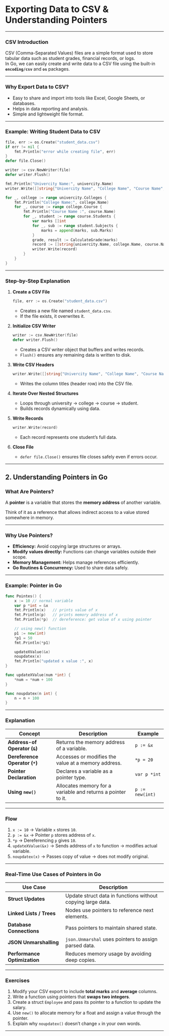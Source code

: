 #  Exporting Data to CSV & Understanding Pointers

---



### CSV Introduction
CSV (Comma-Separated Values) files are a simple format used to store tabular data such as student grades, financial records, or logs.  
In Go, we can easily create and write data to a CSV file using the built-in **`encoding/csv`** and **`os`** packages.

---

###  Why Export Data to CSV?
- Easy to share and import into tools like Excel, Google Sheets, or databases.  
- Helps in data reporting and analysis.  
- Simple and lightweight file format.  

---

###  Example: Writing Student Data to CSV

```go
file, err := os.Create("student_data.csv")
if err != nil {
	fmt.Println("error while creating file", err)
}
defer file.Close()

writer := csv.NewWriter(file)
defer writer.Flush()

fmt.Println("Univercity Name:", univercity.Name)
writer.Write([]string{"Univercity Name", "College Name", "Course Name", "Student Name", "Grade", "Result"})

for _, college := range univercity.Colleges {
	fmt.Println("College Name:", college.Name)
	for _, course := range college.Course {
		fmt.Println("Course Name :", course.Name)
		for _, student := range course.Students {
			var marks []int
			for _, sub := range student.Subjects {
				marks = append(marks, sub.Marks)
			}
			grade, result := CalculateGrade(marks)
			record := []string{univercity.Name, college.Name, course.Name, student.Name, grade, result}
			writer.Write(record)
		}
	}
}
```

---

###  Step-by-Step Explanation

1. **Create a CSV File**
   ```go
   file, err := os.Create("student_data.csv")
   ```
   - Creates a new file named `student_data.csv`.
   - If the file exists, it overwrites it.

2. **Initialize CSV Writer**
   ```go
   writer := csv.NewWriter(file)
   defer writer.Flush()
   ```
   - Creates a CSV writer object that buffers and writes records.
   - `Flush()` ensures any remaining data is written to disk.

3. **Write CSV Headers**
   ```go
   writer.Write([]string{"Univercity Name", "College Name", "Course Name", "Student Name", "Grade", "Result"})
   ```
   - Writes the column titles (header row) into the CSV file.

4. **Iterate Over Nested Structures**
   - Loops through university → college → course → student.
   - Builds records dynamically using data.

5. **Write Records**
   ```go
   writer.Write(record)
   ```
   - Each record represents one student’s full data.

6. **Close File**
   - `defer file.Close()` ensures file closes safely even if errors occur.

---


##  2. Understanding Pointers in Go

### What Are Pointers?
A **pointer** is a variable that stores the **memory address** of another variable.

Think of it as a reference that allows indirect access to a value stored somewhere in memory.

---

### Why Use Pointers?
-  **Efficiency:** Avoid copying large structures or arrays.
-  **Modify values directly:** Functions can change variables outside their scope.
-  **Memory Management:** Helps manage references efficiently.
-  **Go Routines & Concurrency:** Used to share data safely.

---

### Example: Pointer in Go

```go
func Pointes() {
	x := 10 // normal variable
	var p *int = &x
	fmt.Println(x)   // prints value of x
	fmt.Println(p)   // prints memory address of x
	fmt.Println(*p)  // dereference: get value of x using pointer

	// using new() function
	p1 := new(int)
	*p1 = 50
	fmt.Println(*p1)

	updateXValue(&x)
	noupdatex(x)
	fmt.Println("updated x value :", x)
}

func updateXValue(num *int) {
	*num = *num + 100
}

func noupdatex(n int) {
	n = n + 100
}
```

---

###  Explanation

| Concept | Description | Example |
|----------|--------------|---------|
| **Address-of Operator (`&`)** | Returns the memory address of a variable. | `p := &x` |
| **Dereference Operator (`*`)** | Accesses or modifies the value at a memory address. | `*p = 20` |
| **Pointer Declaration** | Declares a variable as a pointer type. | `var p *int` |
| **Using `new()`** | Allocates memory for a variable and returns a pointer to it. | `p := new(int)` |

---

###  Flow

1. `x := 10` → Variable `x` stores `10`.
2. `p := &x` → Pointer `p` stores address of `x`.
3. `*p` → Dereferencing `p` gives `10`.
4. `updateXValue(&x)` → Sends address of `x` to function → modifies actual variable.
5. `noupdatex(x)` → Passes copy of value → does not modify original.

---

### Real-Time Use Cases of Pointers in Go

| Use Case | Description |
|-----------|--------------|
| **Struct Updates** | Update struct data in functions without copying large data. |
| **Linked Lists / Trees** | Nodes use pointers to reference next elements. |
| **Database Connections** | Pass pointers to maintain shared state. |
| **JSON Unmarshalling** | `json.Unmarshal` uses pointers to assign parsed data. |
| **Performance Optimization** | Reduces memory usage by avoiding deep copies. |

---



###  Exercises

1. Modify your CSV export to include **total marks** and **average** columns.
2. Write a function using pointers that **swaps two integers**.
3. Create a struct `Employee` and pass its pointer to a function to update the salary.
4. Use `new()` to allocate memory for a float and assign a value through the pointer.
5. Explain why `noupdatex()` doesn’t change `x` in your own words.

---

